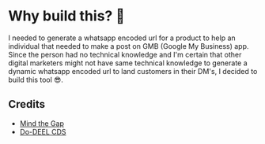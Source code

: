 # Why build this? 🤔

I needed to generate a whatsapp encoded url for a product to help an individual that needed to make a post on GMB (Google My Business) app. Since the person had no technical knowledge and I'm certain that other digital marketers might not have same technical knowledge to generate a dynamic whatsapp encoded url to land customers in their DM's, I decided to build this tool 😎.

## Credits

- [Mind the Gap](https://mindthegap.ng/)
- [Do-DEEL CDS](https://dodeelcds.com.ng/)
